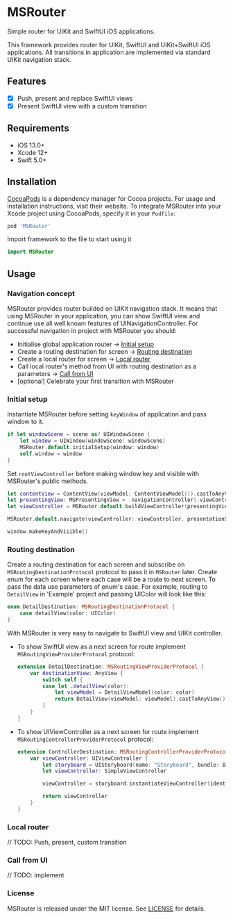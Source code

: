 # MSRouter
Simple router for UIKit and SwiftUI iOS applications.

This framework provides router for UIKit, SwiftUI and UIKit+SwiftUI iOS applications.
All transitions in application are implemented via standard UIKit navigation stack.

## Features
- [x] Push, present and replace SwiftUI views
- [x] Present SwiftUI view with a custom transition

## Requirements
- iOS 13.0+
- Xcode 12+
- Swift 5.0+

## Installation

[CocoaPods](https://cocoapods.org) is a dependency manager for Cocoa projects. For usage and installation instructions, visit their website. To integrate MSRouter into your Xcode project using CocoaPods, specify it in your `Podfile`:
```ruby
pod 'MSRouter'
```

Import framework to the file to start using it
``` swift
import MSRouter
```

## Usage

### Navigation concept

MSRouter provides router builded on UIKit navigation stack. It means that using MSRouter in your application, you can show SwiftUI view and continue use all well known features of UINavigationController. For successful navigation in project with MSRouter you should:
* Initialise global application router -> [Initial setup](#initial-setup)
* Create a routing destination for screen -> [Routing destination](#routing-destination)
* Create a local router for screen -> [Local router](#local-router)
* Call local router's method from UI with routing destination as a parameters -> [Call from UI](#call-from-ui)
* [optional] Celebrate your first transition with MSRouter


### Initial setup

Instantiate MSRouter before setting `keyWindow` of application and pass window to it.
```Swift
if let windowScene = scene as? UIWindowScene {
    let window = UIWindow(windowScene: windowScene)
    MSRouter.default.initialSetup(window: window)
    self.window = window
}
```

Set `rootViewController` before making window key and visible with MSRouter's public methods.
```Swift
let contentView = ContentView(viewModel: ContentViewModel()).castToAnyView()
let presentingView: MSPresentingView = .navigationController(.viewController(contentView))
let viewController = MSRouter.default.buildViewController(presentingView: presentingView)

MSRouter.default.navigate(viewController: viewController, presentationStyle: .replaceRoot)

window.makeKeyAndVisible()
```

### Routing destination

Create a routing destination for each screen and subscribe on `MSRoutingDestinationProtocol` protocol to pass it in `MSRouter` later. Create enum for each screen where each case will be a route to next screen. To pass the data use parameters of enum's case. For example, routing to `DetailView` in 'Example' project and passing UIColor will look like this:
```Swift
enum DetailDestination: MSRoutingDestinationProtocol {
    case detailView(color: UIColor)
}
```

With MSRouter is very easy to navigate to SwiftUI view and UIKit controller.
- To show SwiftUI view as a next screen for route implement `MSRoutingViewProviderProtocol` protocol:
    ```Swift
    extension DetailDestination: MSRoutingViewProviderProtocol {
        var destinationView: AnyView {
            switch self {
            case let .detailView(color):
                let viewModel = DetailViewModel(color: color)
                return DetailView(viewModel: viewModel).castToAnyView()
            }
        }
    }
    ```

- To show UIViewController as a next screen for route implement `MSRoutingControllerProviderProtocol` protocol:
    ```Swift
    extension ControllerDestination: MSRoutingControllerProviderProtocol {
        var viewController: UIViewController {
            let storyboard = UIStoryboard(name: "Storyboard", bundle: Bundle.main)
            let viewController: SimpleViewController

            viewController = storyboard.instantiateViewController(identifier: "SimpleViewController")

            return viewController
        }
    }
    ```

### Local router
// TODO: Push, present, custom transition

### Call from UI
// TODO: implement

### License
MSRouter is released under the MIT license. See [LICENSE](https://github.com/MsMobileDev/MSRouter/blob/development/LICENSE) for details.
